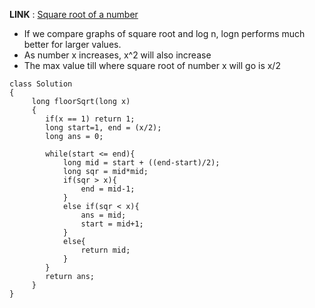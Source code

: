 
**LINK** : [Square root of a number](https://practice.geeksforgeeks.org/problems/square-root/1?utm_source=youtube&utm_medium=collab_keertipurswani_description&utm_campaign=squareroot)


- If we compare graphs of square root and log n, logn performs much better for larger values.
- As number x increases, x^2 will also increase
- The max value till where square root of number x will go is x/2


```
class Solution
{
     long floorSqrt(long x)
	 {
	    if(x == 1) return 1;
		long start=1, end = (x/2);
		long ans = 0;
		
		while(start <= end){
		    long mid = start + ((end-start)/2);
		    long sqr = mid*mid;
		    if(sqr > x){
		        end = mid-1;
		    }
		    else if(sqr < x){
		        ans = mid;
		        start = mid+1;
		    }
		    else{
		        return mid;
		    }
		}
		return ans;
	 }
}
```
